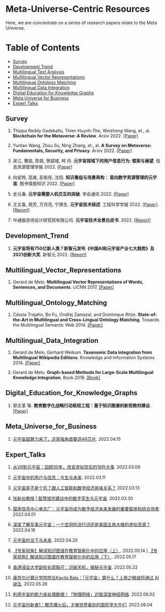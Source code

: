 # Meta-Universe-Centric Resources 



Here, we are concentrate on a series of research papers relate to the Meta Universe.   


Table of Contents
=================


  * [Survey](#Survey)
  * [Development Trend](#Development_Trend)  
  * [Multilingual Text Analysis](#Multilingual_Text_Analysis)
  * [Multilingual Vector Representations](#Multilingual_Vector_Representations)
  * [Multilingual Ontology Matching](#Multilingual_Ontology_Matching)
  * [Multilingual Data Integration](#Multilingual_Data_Integration)
  * [Digital Education for Knowledge Graphs](#Digital_Education_for_Knowledge_Graphs)
  * [Meta Universe for Business](#Meta_Universe_for_Business)
  * [Expert Talks](#Expert_Talks)


## Survey
1. Thippa Reddy Gadekallu, Thien Huynh-The, Weizheng Wang, et., al. **Blockchain for the Metaverse: A Review**. Arxiv 2022. [[Paper]](https://arxiv.org/pdf/2203.09738.pdf)


2. Yuntao Wang, Zhou Su, Ning Zhang, et., al. **A Survey on Metaverse: Fundamentals, Security, and Privacy**. Arxiv 2022. [[Paper]](https://arxiv.org/pdf/2203.02662.pdf)


3. 吴江, 曹喆, 陈佩, 贺超城, 柯 丹. **元宇宙视域下的用户信息行为: 框架与展望**. 信息资源管理学报 2022. [[Paper]](http://jirm.whu.edu.cn/jwk3/xxzyglxb/CN/article/openArticlePDF.jsp?id=5714)


4. 向安玲, 高爽, 彭影彤, 沈阳. **知识重组与场景再构： 面向数字资源管理的元宇宙**. 图书情报知识 2022. [[Paper]](http://dik.whu.edu.cn/jwk3/tsqbzs/CN/article/openArticlePDF.jsp?id=5729)


5. 史元春. **元宇宙需要人机交互的突破**. 学会通讯 2022. [[Paper]](https://pi.cs.tsinghua.edu.cn/wp-content/uploads/2022/02/%E5%85%83%E5%AE%87%E5%AE%99%E9%9C%80%E8%A6%81%E4%BA%BA%E6%9C%BA%E4%BA%A4%E4%BA%92%E7%9A%84%E7%AA%81%E7%A0%B4-CAAI.pdf)


6. 王文喜, 周芳, 万月亮, 宁焕生. **元宇宙技术综述**. 工程科学学报 2022. [[Paper]](http://cje.ustb.edu.cn/article/doi/10.13374/j.issn2095-9389.2022.01.15.003?viewType=HTML). [[Report]](https://mp.weixin.qq.com/s/vioDO8yAXL5Muit2HbuGqA)


7. 中通服咨询设计研究院有限公司. **元宇宙技术全景白皮书**. 2022. [[Report]](https://www.aijianmo.com/Uploads/Editor/File/2022-06-24/62b50d88d4e20.pdf)



## Development_Trend
1. **元宇宙将有750亿新人类？新智元发布《中国AI和元宇宙产业七大趋势》及2021创新大奖**. 新智元 2022. [[Report]](https://mp.weixin.qq.com/s/1Eax2tIvCo1jxhY-B294JQ)




## Multilingual_Vector_Representations
1. Gerard de Melo. **Multilingual Vector Representations of Words, Sentences, and Documents**. IJCNN 2017. [[Paper]](http://gerard.demelo.org/papers/multilingual-representations.pdf)



## Multilingual_Ontology_Matching
1. Cássia Trojahn, Bo Fu, Ondřej Zamazal, and Dominique Ritze. **State-of-the-Art in Multilingual and Cross-Lingual Ontology Matching**. Towards the Multilingual Semantic Web 2014. [[Paper]](https://link.springer.com/chapter/10.1007%2F978-3-662-43585-4_8)




## Multilingual_Data_Integration
1. Gerard de Melo, Gerhard Weikum. **Taxonomic Data Integration from Multilingual Wikipedia Editions**. Knowledge and Information Systems 2014. [[Paper]](http://gerard.demelo.org/papers/demelo-menta-kais.pdf)


2. Gerard de Melo. **Graph-based Methods for Large-Scale Multilingual Knowledge Integration**. Book 2018. [[Book]](https://core.ac.uk/download/301023448.pdf)



## Digital_Education_for_Knowledge_Graphs 
1. 郭文革 等. **教育数字化战略行动枢纽工程：基于知识图谱的新型教材建设**. [[Paper]](https://mp.weixin.qq.com/s/BKVEafmwBGKYxdykh-qJ3w)



<!-- [和AI结对编程！OpenAI与GitHub联手推出AI代码生成工具，比GPT-3更强大](https://mp.weixin.qq.com/s/6ZKdBPgv6pZ1aE4o0XRBig) -->


## Meta_Universe_for_Business
1. [元宇宙超算力来了，这家独角兽要造AR芯片](https://mp.weixin.qq.com/s/Sfc9Lo6pe3rx31XsbjGavw). 2022.04.15



## Expert_Talks
1. [从VR到元宇宙：回顾30年，改变虚拟现实的18件大事](https://mp.weixin.qq.com/s/z3gokk7YM5pb9-NSHKFq8Q). 2022.03.09


2. [元宇宙中的用户与信息：今生与未来](https://mp.weixin.qq.com/s/_ZIcxWkLvCgfjQ4hJ6vhiQ). 2022.03.11


3. [元宇宙是不是个坑？跟人工智能和数字经济是啥关系？](https://mp.weixin.qq.com/s/qe9AksxtRgX4Py-IWpyeWQ) 2022.03.13


4. [张新长教授 | 智慧城市建设中的数字孪生与元宇宙](https://mp.weixin.qq.com/s/AuEyPJIJ_jBmLLWpHJC3-Q). 2022.03.30


5. [国家信息中心单志广：元宇宙将成为数字经济未来发展的重要载体和综合场景](https://mp.weixin.qq.com/s/fWSvoiXZq8zEBsGlpR_Hpg). 2022.04.01


6. [深度了解军事元宇宙：一个空洞的流行词还是美国五角大楼的虚拟资源？](https://mp.weixin.qq.com/s/A753CkceTYUmx-KaFXUM2w) 2022.04.18


7. [元宇宙的当下与未来](https://mp.weixin.qq.com/s/W159-xDvW2Qx73LlEP5S5Q). 2022.04.20


8. [【专家视角】解读知识图谱在教育智能化中的应用（上）](https://mp.weixin.qq.com/s/EdhPsYUOQnSgGYnWgBCH-Q). 2022.05.14 | [【专家视角】解读知识图谱在教育智能化中的应用（下）](https://mp.weixin.qq.com/s/TZbRnBxApKWyzv6rbDYfrQ). 2022.05.17 


9. [香港浸会大学副校长郭毅可：识破天机，揭秘元宇宙](https://mp.weixin.qq.com/s/rrncLPZlyIIFKWHPT_Q3VA). 2022.05.22


10. [康奈尔计算计学院院长Kavita Bala：「元宇宙」算什么？上帝之眼或将通过 AI 诞生](https://mp.weixin.qq.com/s/X4gqywgR0QUD0Lns3igbDA). 2022.05.28


11. [利用宇宙的能力来处理数据！「物理网络」远胜深度神经网络](https://mp.weixin.qq.com/s/5AvCstzSGLrkASQr3vdCsQ). 2022.06.02


12. [元宇宙创新者1：概念爆火后，才被世界看到的图形学大牛们](https://mp.weixin.qq.com/s/GqBbCYcGxc0ab3ycDcZ37Q). 2022.06.04





